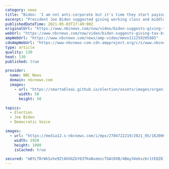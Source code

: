 ```yaml
---
category: news
title: "Biden: 'I am not anti-corporate but it's time they start paying their fair share'"
excerpt: "President Joe Biden suggested giving working class and middle class families tax breaks instead of just the very wealthy. Biden said it will be paid for by making sure that corprate America and the wealthy \"pay their fair share."
publishedDateTime: 2021-05-03T17:49:00Z
originalUrl: "https://www.nbcnews.com/now/video/biden-suggests-giving-tax-breaks-to-working-class-families-111259205885"
webUrl: "https://www.nbcnews.com/now/video/biden-suggests-giving-tax-breaks-to-working-class-families-111259205885"
ampWebUrl: "https://www.nbcnews.com/news/amp-video/mmvo111259205885"
cdnAmpWebUrl: "https://www-nbcnews-com.cdn.ampproject.org/c/s/www.nbcnews.com/news/amp-video/mmvo111259205885"
type: article
quality: 130
heat: 130
published: true

provider:
  name: NBC News
  domain: nbcnews.com
  images:
    - url: "https://smartableai.github.io/election/assets/images/organizations/nbcnews.com-50x50.jpg"
      width: 50
      height: 50

topics:
  - Election
  - Joe Biden
  - Democratic Voice

images:
  - url: "https://media12.s-nbcnews.com/i/mpx/2704722219/2021_05/1620064002102_ott_now_biden_taxcuts_workingclass_210503_1920x1080.jpg"
    width: 1920
    height: 1080
    isCached: true

secured: "mBYLTBrWkSxhe9ZtAhOGZkY03TKoNxemicTGAtDXB/4Bmy34ekszbr1tEQZ67olRFZlRbJcafdSTZpyOhu+KXsSXwbN21FalNAqx+O6q2cMenvlJhFxvH35SbTVNvLtDhPY+keBQzH5gFS8kUhxv/hvGTL+NmZ0YvUlGO+y9VbmMPH8nrTInIZrR5+u8iDPBu0Op3BHOO1MDxJWhmurdsRueyYAWgE/VN4N3M3F9KFB4dJILYiTfk4MRTqu0cyNSc0Kbgc7z+HJE6nhqU9uJE8E0umzoWaydWpvFg0UfsXadHVh0CoABW6uaxz8GObMDhPo4xaD0VAKqIA+a+w/1tBgDuJYzT66uC90ZS0BLlvY=;AZMYGP6uhPcWS0dt4pU8vg=="
---
```


